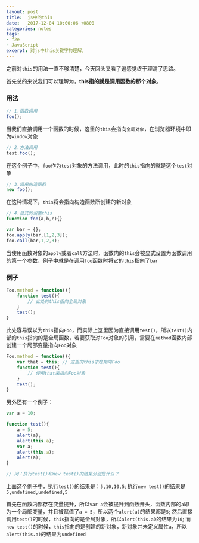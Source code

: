 ```yaml
---
layout: post
title:  js中的this
date:   2017-12-04 10:00:06 +0800
categories: notes
tags:
- f2e 
- JavaScript 
excerpt: 对js中this关键字的理解。 
---
```


之前对`this`的用法一直不够清楚，今天回头又看了遍感觉终于理清了思路。

首先总的来说我们可以理解为，**this指的就是调用函数的那个对象**。

### 用法

```javascript
// 1.函数调用
foo();
```

当我们直接调用一个函数的时候，这里的`this`会指向`全局对象`，在浏览器环境中即为`window`对象

```javascript
// 2.方法调用
test.foo();
```

在这个例子中，`foo`作为`test`对象的方法调用，此时的`this`指向的就是这个`test`对象

```javascript
// 3.调用构造函数
new foo();
```

在这种情况下，`this`将会指向构造函数所创建的新对象

```javascript
// 4.显式的设置this
function foo(a,b,c){}

var bar = {};
foo.apply(bar,[1,2,3]);
foo.call(bar,1,2,3);
```

当使用函数对象的`apply`或者`call`方法时，函数内的`this`会被显式设置为函数调用的第一个参数，例子中就是在调用`foo`函数时将它的`this`指向了`bar`

### 例子

```javascript
Foo.method = function(){
	function test(){
		// 此处的this指向全局对象
	}
	test();
}
```

此处容易误以为`this`指向`Foo`，而实际上这里因为直接调用`test()`，所以`test()`内部的`this`指向的是全局函数，若要获取对`Foo`对象的引用，需要在`method`函数内部创建一个局部变量指向`Foo`对象

```javascript
Foo.method = function(){
	var that = this; // 这里的this才是指向Foo
	function test(){
		// 使用that来指向Foo对象
	}
	test();
}
```

另外还有一个例子：

```javascript
var a = 10;

function test(){
	a = 5;
	alert(a);
	alert(this.a);
	var a;
	alert(this.a);
	alert(a);
}

// 问：执行test()和new test()的结果分别是什么？
```

上面这个例子中，执行`test()`的结果是：`5,10,10,5`; 执行`new test()`的结果是`5,undefined,undefined,5`

首先在函数内部存在变量提升，所以`var a`会被提升到函数开头，函数内部的`a`即为一个局部变量，并且被赋值了`a = 5`，所以两个`alert(a)`的结果都是`5`; 然后直接调用`test()`的时候，`this`指向的是全局对象，所以`alert(this.a)`的结果为`10`; 而`new test()`的时候，`this`指向的是创建的新对象，新对象并未定义属性`a`，所以`alert(this.a)`的结果为`undefined`